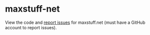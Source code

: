 # maxstuff-net
View the code and [report issues](https://github.com/maxfire2008/maxstuff-net/issues) for maxstuff.net (must have a GitHub account to report issues).
